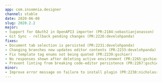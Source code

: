 ```yaml
---
app: com.insomnia.designer
channel: stable
date: 2020-06-08
slug: 2020.2.2
major:
- Support for OAuth2 in OpenAPI3 importer (PR:2184:sebastianjonasson)
- Git Sync - rollback pending changes (PR:2226:develohpanda)
fixes:
- Document tab selection is persisted (PR:2231:develohpanda)
- Changing branches now updates editor contents (PR:2233:develohpanda)
- Fix template tag enums not being quoted (PR:2239:gschier)
- No responses shown after deleting active environment (PR:2265:gschier)
- Prevent linting from breaking code-editor persistence (PR:2267:gschier)
minor:
- Improve error message on failure to install plugin (PR:2238:nicholasraphael)
---
```

